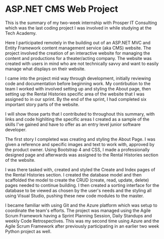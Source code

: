 # ASP.NET CMS Web Project
 
This is the summary of my two-week internship with Prosper IT Consulting which was the last coding project I was involved in while studying at the Tech Academy. 

Here I participated remotely in the building out of an ASP.NET MVC and Entity Framework content management service (aka CMS) website. 
The project involved the creation of an interactive website for managing the content and productions for a theater/acting company.
The website was created with users in mind who are not technically savvy and want to easily manage what displays on their website.

 I came into the project mid way through development, initially reviewing code and documentation before beginning work. My contirbution to the team I worked with involved setting up and styling the About page, then setting up the Rental Histories specific area of the website that I was assigned to in our sprint. By the end of the sprint, I had completed six important story parts of the website. 
 
 I will show those parts that I contributed to throughout this summary, with links and code highliting the specific areas I created as a sample of the skills I've gained and have to offer as an entry level junior software developer.
 
 The first story I completed was creating and styling the About Page. I was given a reference and specific images and text to work with, approved by the product owner. Using Bootstrap 4 and CSS, I made a professionally designed page and afterwards was assigned to the Rental Histories section of the website. 
 
 I was there tasked with, created and styled the Create and Index pages of the Rental Histories section. 
 I created the database model and then scaffolded the model to create the CRUD (create, read, update, delete) pages needed to continue building. I then created a sorting interface for the database to be viewed as chosen by the user's needs and the styling all using Visual Studio, pushing these new code modules to the master. 
 
 I became familiar with using Git and the Azure platform which was setup to coordinate the team's efforts. The project was managed using the Agile Scrum Framework having a Sprint Planning Session, Daily Standups and weekly Code Retrospectives. This was my second time using Azure and the Agile Scrum Framework after previously participating in an earlier two week Python project as well. 
